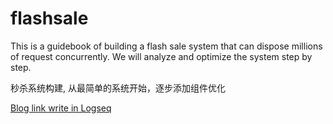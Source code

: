 # flashsale
This is a guidebook of building a flash sale system that can dispose millions of request concurrently. We will analyze and optimize the system step by step.

秒杀系统构建, 从最简单的系统开始，逐步添加组件优化

[Blog link write in Logseq](https://wwshuang.github.io/#/page/%E9%AB%98%E5%B9%B6%E5%8F%91%E7%A7%92%E6%9D%80%E9%A1%B9%E7%9B%AE%E5%8F%8A%E4%BC%98%E5%8C%96)
